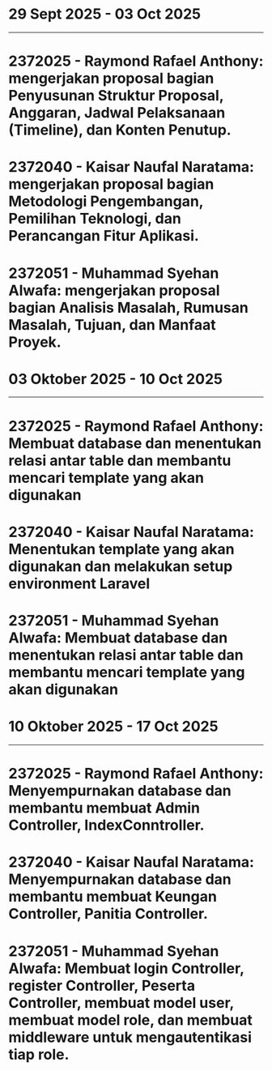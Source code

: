 # 29 Sept 2025 - 03 Oct 2025
----------------------------------
# 2372025 - Raymond Rafael Anthony: mengerjakan proposal bagian Penyusunan Struktur Proposal, Anggaran, Jadwal Pelaksanaan (Timeline), dan Konten Penutup.
# 2372040 - Kaisar Naufal Naratama: mengerjakan proposal bagian Metodologi Pengembangan, Pemilihan Teknologi, dan Perancangan Fitur Aplikasi.
# 2372051 - Muhammad Syehan Alwafa: mengerjakan proposal bagian Analisis Masalah, Rumusan Masalah, Tujuan, dan Manfaat Proyek.

# 03 Oktober 2025 - 10 Oct 2025
----------------------------------
# 2372025 - Raymond Rafael Anthony: Membuat database dan menentukan relasi antar table dan membantu mencari template yang akan digunakan
# 2372040 - Kaisar Naufal Naratama: Menentukan template yang akan digunakan dan melakukan setup environment Laravel
# 2372051 - Muhammad Syehan Alwafa: Membuat database dan menentukan relasi antar table dan membantu mencari template yang akan digunakan

# 10 Oktober 2025 - 17 Oct 2025
----------------------------------
# 2372025 - Raymond Rafael Anthony: Menyempurnakan database dan membantu membuat Admin Controller, IndexConntroller.
# 2372040 - Kaisar Naufal Naratama: Menyempurnakan database dan membantu membuat Keungan Controller, Panitia Controller.
# 2372051 - Muhammad Syehan Alwafa: Membuat login Controller, register Controller, Peserta Controller, membuat model user,  membuat model role, dan membuat middleware untuk mengautentikasi tiap role. 
